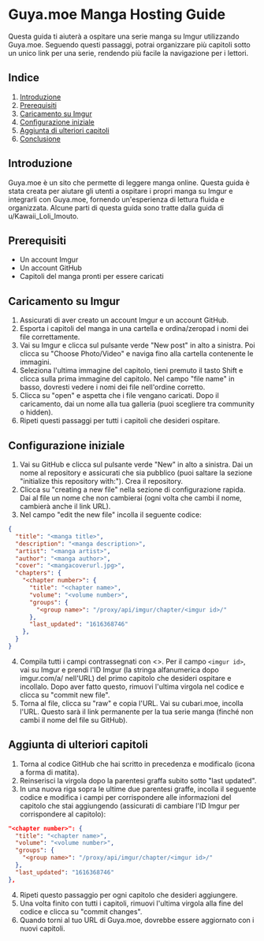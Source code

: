 # Guya.moe Manga Hosting Guide

Questa guida ti aiuterà a ospitare una serie manga su Imgur utilizzando Guya.moe. Seguendo questi passaggi, potrai organizzare più capitoli sotto un unico link per una serie, rendendo più facile la navigazione per i lettori.

## Indice

1. [Introduzione](#introduzione)
2. [Prerequisiti](#prerequisiti)
3. [Caricamento su Imgur](#caricamento-su-imgur)
4. [Configurazione iniziale](#configurazione-iniziale)
5. [Aggiunta di ulteriori capitoli](#aggiunta-di-ulteriori-capitoli)
6. [Conclusione](#conclusione)

## Introduzione

Guya.moe è un sito che permette di leggere manga online. Questa guida è stata creata per aiutare gli utenti a ospitare i propri manga su Imgur e integrarli con Guya.moe, fornendo un'esperienza di lettura fluida e organizzata. Alcune parti di questa guida sono tratte dalla guida di u/Kawaii_Loli_Imouto.

## Prerequisiti

- Un account Imgur
- Un account GitHub
- Capitoli del manga pronti per essere caricati

## Caricamento su Imgur

1. Assicurati di aver creato un account Imgur e un account GitHub.
2. Esporta i capitoli del manga in una cartella e ordina/zeropad i nomi dei file correttamente.
3. Vai su Imgur e clicca sul pulsante verde "New post" in alto a sinistra. Poi clicca su "Choose Photo/Video" e naviga fino alla cartella contenente le immagini.
4. Seleziona l'ultima immagine del capitolo, tieni premuto il tasto Shift e clicca sulla prima immagine del capitolo. Nel campo "file name" in basso, dovresti vedere i nomi dei file nell'ordine corretto.
5. Clicca su "open" e aspetta che i file vengano caricati. Dopo il caricamento, dai un nome alla tua galleria (puoi scegliere tra community o hidden).
6. Ripeti questi passaggi per tutti i capitoli che desideri ospitare.

## Configurazione iniziale

1. Vai su GitHub e clicca sul pulsante verde "New" in alto a sinistra. Dai un nome al repository e assicurati che sia pubblico (puoi saltare la sezione "initialize this repository with:"). Crea il repository.
2. Clicca su "creating a new file" nella sezione di configurazione rapida. Dai al file un nome che non cambierai (ogni volta che cambi il nome, cambierà anche il link URL).
3. Nel campo "edit the new file" incolla il seguente codice:

```json
{
  "title": "<manga title>",
  "description": "<manga description>",
  "artist": "<manga artist>",
  "author": "<manga author>",
  "cover": "<mangacoverurl.jpg>",
  "chapters": {
    "<chapter number>": {
      "title": "<chapter name>",
      "volume": "<volume number>",
      "groups": {
        "<group name>": "/proxy/api/imgur/chapter/<imgur id>/"
      },
      "last_updated": "1616368746"
    },
  }
}
```

4. Compila tutti i campi contrassegnati con <>. Per il campo ```<imgur id>```, vai su Imgur e prendi l'ID Imgur (la stringa alfanumerica dopo imgur.com/a/ nell'URL) del primo capitolo che desideri ospitare e incollalo. Dopo aver fatto questo, rimuovi l'ultima virgola nel codice e clicca su "commit new file".
5. Torna al file, clicca su "raw" e copia l'URL. Vai su cubari.moe, incolla l'URL. Questo sarà il link permanente per la tua serie manga (finché non cambi il nome del file su GitHub).

## Aggiunta di ulteriori capitoli

1. Torna al codice GitHub che hai scritto in precedenza e modificalo (icona a forma di matita).
2. Reinserisci la virgola dopo la parentesi graffa subito sotto "last updated".
3. In una nuova riga sopra le ultime due parentesi graffe, incolla il seguente codice e modifica i campi per corrispondere alle informazioni del capitolo che stai aggiungendo (assicurati di cambiare l'ID Imgur per corrispondere al capitolo):

```json
"<chapter number>": {
  "title": "<chapter name>",
  "volume": "<volume number>",
  "groups": {
    "<group name>": "/proxy/api/imgur/chapter/<imgur id>/"
  },
  "last_updated": "1616368746"
},
```

4. Ripeti questo passaggio per ogni capitolo che desideri aggiungere.
5. Una volta finito con tutti i capitoli, rimuovi l'ultima virgola alla fine del codice e clicca su "commit changes".
6. Quando torni al tuo URL di Guya.moe, dovrebbe essere aggiornato con i nuovi capitoli.
